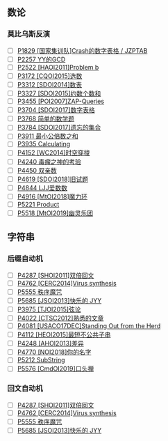 ## 数论
### 莫比乌斯反演
- [ ] [P1829 [国家集训队]Crash的数字表格 / JZPTAB](https://www.luogu.com.cn/problem/P1829)
- [ ] [P2257 YY的GCD](https://www.luogu.com.cn/problem/P2257)
- [ ] [P2522 [HAOI2011]Problem b](https://www.luogu.com.cn/problem/P2522)
- [ ] [P3172 [CQOI2015]选数](https://www.luogu.com.cn/problem/P3172)
- [ ] [P3312 [SDOI2014]数表](https://www.luogu.com.cn/problem/P3312)
- [ ] [P3327 [SDOI2015]约数个数和](https://www.luogu.com.cn/problem/P3327)
- [ ] [P3455 [POI2007]ZAP-Queries](https://www.luogu.com.cn/problem/P3455)
- [ ] [P3704 [SDOI2017]数字表格](https://www.luogu.com.cn/problem/P3704)
- [ ] [P3768 简单的数学题](https://www.luogu.com.cn/problem/P3768)
- [ ] [P3784 [SDOI2017]遗忘的集合](https://www.luogu.com.cn/problem/P3784)
- [ ] [P3911 最小公倍数之和](https://www.luogu.com.cn/problem/P3911)
- [ ] [P3935 Calculating](https://www.luogu.com.cn/problem/P3935)
- [ ] [P4152 [WC2014]时空穿梭](https://www.luogu.com.cn/problem/P4152)
- [ ] [P4240 毒瘤之神的考验](https://www.luogu.com.cn/problem/P4240)
- [ ] [P4450 双亲数](https://www.luogu.com.cn/problem/P4450)
- [ ] [P4619 [SDOI2018]旧试题](https://www.luogu.com.cn/problem/P4619)
- [ ] [P4844 LJJ爱数数](https://www.luogu.com.cn/problem/P4844)
- [ ] [P4916 [MtOI2018]魔力环](https://www.luogu.com.cn/problem/P4916)
- [ ] [P5221 Product](https://www.luogu.com.cn/problem/P5221)
- [ ] [P5518 [MtOI2019]幽灵乐团](https://www.luogu.com.cn/problem/P5518)

## 字符串
### 后缀自动机
- [ ] [P4287 [SHOI2011]双倍回文](https://www.luogu.com.cn/problem/P4287)
- [ ] [P4762 [CERC2014]Virus synthesis](https://www.luogu.com.cn/problem/P4762)
- [ ] [P5555 秩序魔咒](https://www.luogu.com.cn/problem/P5555)
- [ ] [P5685 [JSOI2013]快乐的 JYY](https://www.luogu.com.cn/problem/P5685)
- [ ] [P3975 [TJOI2015]弦论](https://www.luogu.com.cn/problem/P3975)
- [ ] [P4022 [CTSC2012]熟悉的文章](https://www.luogu.com.cn/problem/P4022)
- [ ] [P4081 [USACO17DEC]Standing Out from the Herd](https://www.luogu.com.cn/problem/P4081)
- [ ] [P4112 [HEOI2015]最短不公共子串](https://www.luogu.com.cn/problem/P4112)
- [ ] [P4248 [AHOI2013]差异](https://www.luogu.com.cn/problem/P4248)
- [ ] [P4770 [NOI2018]你的名字](https://www.luogu.com.cn/problem/P4770)
- [ ] [P5212 SubString](https://www.luogu.com.cn/problem/P5212)
- [ ] [P5576 [CmdOI2019]口头禅](https://www.luogu.com.cn/problem/P5576)
### 回文自动机
- [ ] [P4287 [SHOI2011]双倍回文](https://www.luogu.com.cn/problem/P4287)
- [ ] [P4762 [CERC2014]Virus synthesis](https://www.luogu.com.cn/problem/P4762)
- [ ] [P5555 秩序魔咒](https://www.luogu.com.cn/problem/P5555)
- [ ] [P5685 [JSOI2013]快乐的 JYY](https://www.luogu.com.cn/problem/P5685)
